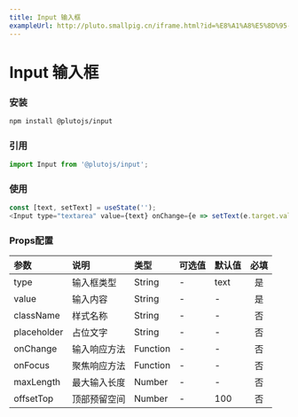 ```yaml
---
title: Input 输入框
exampleUrl: http://pluto.smallpig.cn/iframe.html?id=%E8%A1%A8%E5%8D%95-input-%E8%BE%93%E5%85%A5%E6%A1%86--story-1
---
```


# Input 输入框

### 安装
``` bash
npm install @plutojs/input
```

### 引用
``` js
import Input from '@plutojs/input';
```

### 使用
``` js
const [text, setText] = useState('');
<Input type="textarea" value={text} onChange={e => setText(e.target.value)} />
```

### Props配置
| 参数 | 说明 | 类型 | 可选值 | 默认值 | 必填 |
| :-- | :-- | :-- | :-- | :-- | :--: |
| type | 输入框类型 | String | - | text | 是 |
| value | 输入内容 | String | - | - | 是 |
| className | 样式名称 | String | - | - | 否 |
| placeholder | 占位文字 | String | - | - | 否 |
| onChange | 输入响应方法 | Function | - | - | 否 |
| onFocus | 聚焦响应方法 | Function | - | - | 否 |
| maxLength | 最大输入长度 | Number | - | - | 否 |
| offsetTop | 顶部预留空间 | Number | - | 100 | 否 |